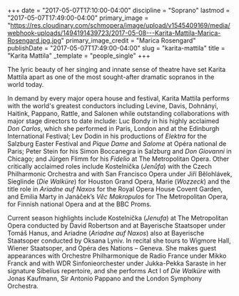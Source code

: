 +++
date = "2017-05-07T17:10:00-04:00"
discipline = "Soprano"
lastmod = "2017-05-07T17:49:00-04:00"
primary_image = "https://res.cloudinary.com/schmopera/image/upload/v1545409169/media/webhook-uploads/1494191439723/2017-05-08---Karita-Mattila-Marica-Rosengard.jpg.jpg"
primary_image_credit = "Marica Rosengard"
publishDate = "2017-05-07T17:49:00-04:00"
slug = "karita-mattila"
title = "Karita Mattila"
_template = "people_single"
+++

The lyric beauty of her singing and innate sense of theatre have set Karita Mattila apart as one of the most sought-after dramatic sopranos in the world today.

In demand by every major opera house and festival, Karita Mattila performs with the world's greatest conductors including Levine, Davis, Dohnányi, Haitink, Pappano, Rattle, and Salonen while outstanding collaborations with major stage directors to date include: Luc Bondy in his highly acclaimed *Don Carlos*, which she performed in Paris, London and at the Edinburgh International Festival; Lev Dodin in his productions of *Elektra* for the Salzburg Easter Festival and *Pique Dame* and *Salome* at Opéra national de Paris; Peter Stein for his Simon Boccanegra in Salzburg and *Don Giovanni* in Chicago; and Jürgen Flimm for his *Fidelio* at The Metropolitan Opera. Other critically acclaimed roles include Kostelnička (*Jenůfa*) with the Czech Philharmonic Orchestra and with San Francisco Opera under Jiří Bĕlohlávek, Sieglinde (*Die Walküre*) for Houston Grand Opera, Marie (*Wozzeck*) and the title role in *Ariadne auf Naxos* for the Royal Opera House Covent Garden, and Emilia Marty in Janáček’s *Věc Makropulos* for The Metropolitan Opera, for Finnish national Opera and at the BBC Proms.

Current season highlights include Kostelnička (*Jenufa*) at The Metropolitan Opera conducted by David Robertson and at Bayerische Staatsoper under Tomáš Hanus, and Ariadne (*Ariadne auf Naxos*) also at Bayerische Staatsoper conducted by Oksana Lyniv. In recital she tours to Wigmore Hall, Wiener Staatsoper, and Opéra des Nations – Geneva. She makes guest appearances with Orchestre Philharmonique de Radio France under Mikko Franck and with WDR Sinfonieorchester under Jukka-Pekka Saraste in her signature Sibelius repertoire, and she performs Act I of *Die Walküre* with Jonas Kaufmann, Sir Antonio Pappano and the London Symphony Orchestra.
